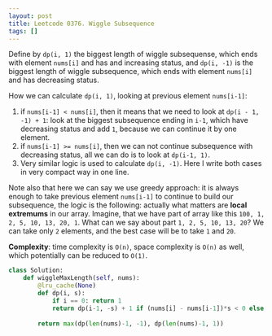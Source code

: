 ```yaml
---
layout: post
title: Leetcode 0376. Wiggle Subsequence
tags: []
---
```


Define by `dp(i, 1)` the biggest length of wiggle subsequense, which ends with element `nums[i]` and has and increasing status, and `dp(i, -1)` is the biggest length of wiggle subsequence, which ends with element `nums[i]` and has decreasing status.

How we can calculate `dp(i, 1)`, looking at previous element `nums[i-1]`:
1. if `nums[i-1] < nums[i]`, then it means that we need to look at `dp(i - 1, -1) + 1`: look at the biggest subsequence ending in `i-1`, which have decreasing status and add `1`, because we can continue it by one element.
2. if `nums[i-1] >= nums[i]`, then we can not continue subsequence with decreasing status, all we can do is to look at `dp(i-1, 1)`.
3. Very similar logic is used to calculate `dp(i, -1)`. Here I write both cases in very compact way in one line. 

Note also that here we can say we use greedy approach: it is always enough to take previous element `nums[i-1]` to continue to build our subsequence, the logic is the following: actually what matters are **local extremums** in our array. Imagine, that we have part of array like this `100, 1, 2, 5, 10, 13, 20, 1`. What can we say about part `1, 2, 5, 10, 13, 20`? We can take only `2` elements, and the best case will be to take `1` and `20`.

**Complexity**: time complexity is `O(n)`, space complexity is `O(n)` as well, which potentially can be reduced to `O(1)`.

```python
class Solution:
    def wiggleMaxLength(self, nums):
        @lru_cache(None)
        def dp(i, s):
            if i == 0: return 1
            return dp(i-1, -s) + 1 if (nums[i] - nums[i-1])*s < 0 else dp(i-1, s)
            
        return max(dp(len(nums)-1, -1), dp(len(nums)-1, 1))
```
